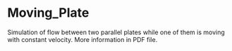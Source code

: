 # Moving_Plate

Simulation of flow between two parallel plates while one of them is moving with constant velocity. More information in PDF file.
